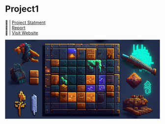 # Project1



🔗 | [Project Statment](AI_project.pdf)  <br>
🔗 | [Report](AIReport.pdf)  <br>
🔗 | [Visit Website](https://lucent-lebkuchen-a93af8.netlify.app/)

![Website Screenshot](img/Background/Cave.png)
